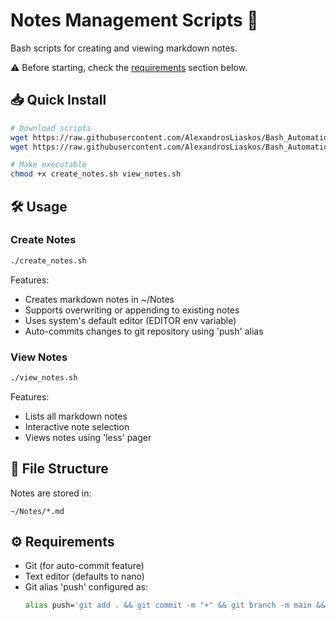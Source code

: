 # Notes Management Scripts 📝

Bash scripts for creating and viewing markdown notes. 

⚠️ Before starting, check the [requirements](#%EF%B8%8F-requirements) section below.

## 📥 Quick Install

```bash
# Download scripts
wget https://raw.githubusercontent.com/AlexandrosLiaskos/Bash_Automations/main/create_notes/create_notes.sh
wget https://raw.githubusercontent.com/AlexandrosLiaskos/Bash_Automations/main/create_notes/view_notes.sh

# Make executable
chmod +x create_notes.sh view_notes.sh
```

## 🛠️ Usage

### Create Notes
```bash
./create_notes.sh
```

Features:
- Creates markdown notes in ~/Notes
- Supports overwriting or appending to existing notes
- Uses system's default editor (EDITOR env variable)
- Auto-commits changes to git repository using 'push' alias

### View Notes
```bash
./view_notes.sh
```

Features:
- Lists all markdown notes
- Interactive note selection
- Views notes using 'less' pager

## 📁 File Structure
Notes are stored in:
```
~/Notes/*.md
```

## ⚙️ Requirements
- Git (for auto-commit feature)
- Text editor (defaults to nano)
- Git alias 'push' configured as:
  ```bash
  alias push='git add . && git commit -m "+" && git branch -m main && git push -u origin main --force'
  ```